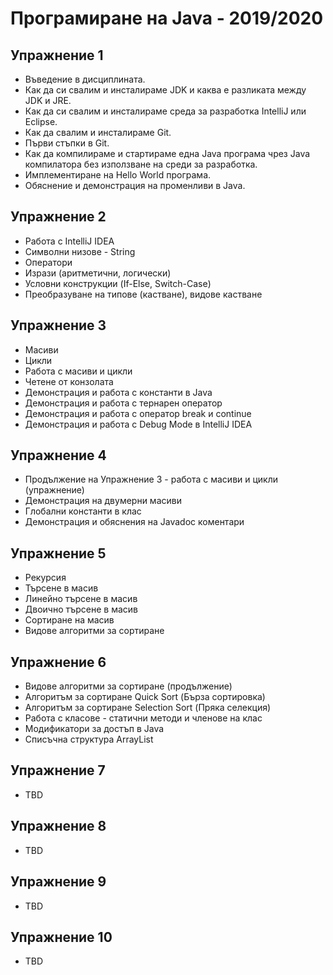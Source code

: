 # Програмиране на Java - 2019/2020


## Упражнение 1

- Въведение в дисциплината.
- Как да си свалим и инсталираме JDK и каква е разликата между JDK и JRE.
- Как да си свалим и инсталираме среда за разработка IntelliJ или Eclipse.
- Как да свалим и инсталираме Git.
- Първи стъпки в Git.
- Как да компилираме и стартираме една Java програма чрез Java компилатора без използване на среди за разработка.
- Имплементиране на Hello World програма.
- Обяснение и демонстрация на променливи в Java.


## Упражнение 2

- Работа с IntelliJ IDEA
- Символни низове - String
- Оператори
- Изрази (аритметични, логически)
- Условни конструкции (If-Else, Switch-Case)
- Преобразуване на типове (кастване), видове кастване


## Упражнение 3

- Масиви
- Цикли
- Работа с масиви и цикли
- Четене от конзолата
- Демонстрация и работа с константи в Java
- Демонстрация и работа с тернарен оператор
- Демонстрация и работа с оператор break и continue
- Демонстрация и работа с Debug Mode в IntelliJ IDEA


## Упражнение 4

- Продължение на Упражнение 3 - работа с масиви и цикли (упражнение)
- Демонстрация на двумерни масиви
- Глобални константи в клас
- Демонстрация и обяснения на Javadoc коментари


## Упражнение 5

- Рекурсия
- Търсене в масив
- Линейно търсене в масив
- Двоично търсене в масив
- Сортиране на масив
- Видове алгоритми за сортиране


## Упражнение 6

- Видове алгоритми за сортиране (продължение)
- Алгоритъм за сортиране Quick Sort (Бърза сортировка)
- Алгоритъм за сортиране Selection Sort (Пряка селекция)
- Работа с класове - статични методи и членове на клас
- Модификатори за достъп в Java
- Списъчна структура ArrayList


## Упражнение 7

- TBD


## Упражнение 8

- TBD


## Упражнение 9

- TBD


## Упражнение 10

- TBD